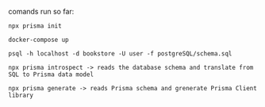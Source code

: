 comands run so far:

    npx prisma init

    docker-compose up

    psql -h localhost -d bookstore -U user -f postgreSQL/schema.sql

    npx prisma introspect -> reads the database schema and translate from SQL to Prisma data model

    npx prisma generate -> reads Prisma schema and grenerate Prisma Client library